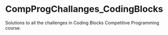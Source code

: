 # CompProgChallanges_CodingBlocks
Solutions to all the challenges in Coding Blocks Competitive Programming course.
